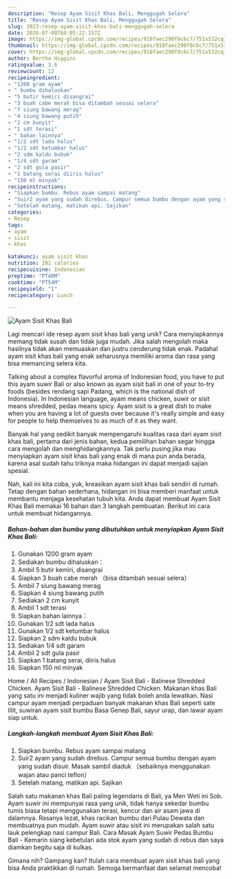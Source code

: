 ```yaml
---
description: "Resep Ayam Sisit Khas Bali, Menggugah Selera"
title: "Resep Ayam Sisit Khas Bali, Menggugah Selera"
slug: 3023-resep-ayam-sisit-khas-bali-menggugah-selera
date: 2020-07-08T04:05:22.157Z
image: https://img-global.cpcdn.com/recipes/918faec290f8c6c7/751x532cq70/ayam-sisit-khas-bali-foto-resep-utama.jpg
thumbnail: https://img-global.cpcdn.com/recipes/918faec290f8c6c7/751x532cq70/ayam-sisit-khas-bali-foto-resep-utama.jpg
cover: https://img-global.cpcdn.com/recipes/918faec290f8c6c7/751x532cq70/ayam-sisit-khas-bali-foto-resep-utama.jpg
author: Bertha Higgins
ratingvalue: 3.6
reviewcount: 12
recipeingredient:
- "1200 gram ayam"
- " bumbu dihaluskan"
- "5 butir kemiri disangrai"
- "3 buah cabe merah bisa ditambah sesuai selera"
- "7 siung bawang merag"
- "4 siung bawang putih"
- "2 cm kunyit"
- "1 sdt terasi"
- " bahan lainnya"
- "1/2 sdt lada halus"
- "1/2 sdt ketumbar halus"
- "2 sdm kaldu bubuk"
- "1/4 sdt garam"
- "2 sdt gula pasir"
- "1 batang serai diiris halus"
- "150 ml minyak"
recipeinstructions:
- "Siapkan bumbu. Rebus ayam sampai matang"
- "Suir2 ayam yang sudah direbus. Campur semua bumbu dengan ayam yang sudah disuir. Masak sambil diaduk （sebaiknya menggunakan wajan atau panci teflon）"
- "Setelah matang, matikan api. Sajikan"
categories:
- Resep
tags:
- ayam
- sisit
- khas

katakunci: ayam sisit khas 
nutrition: 201 calories
recipecuisine: Indonesian
preptime: "PT40M"
cooktime: "PT54M"
recipeyield: "1"
recipecategory: Lunch

---
```



![Ayam Sisit Khas Bali](https://img-global.cpcdn.com/recipes/918faec290f8c6c7/751x532cq70/ayam-sisit-khas-bali-foto-resep-utama.jpg)

Lagi mencari ide resep ayam sisit khas bali yang unik? Cara menyiapkannya memang tidak susah dan tidak juga mudah. Jika salah mengolah maka hasilnya tidak akan memuaskan dan justru cenderung tidak enak. Padahal ayam sisit khas bali yang enak seharusnya memiliki aroma dan rasa yang bisa memancing selera kita.

Talking about a complex flavorful aroma of Indonesian food, you have to put this ayam suwir Bali or also known as ayam sisit bali in one of your to-try foods (besides rendang sapi Padang, which is the national dish of Indonesia). In Indonesian language, ayam means chicken, suwir or sisit means shredded, pedas means spicy. Ayam sisit is a great dish to make when you are having a lot of guests over because it&#39;s really simple and easy for people to help themselves to as much of it as they want.

Banyak hal yang sedikit banyak mempengaruhi kualitas rasa dari ayam sisit khas bali, pertama dari jenis bahan, kedua pemilihan bahan segar hingga cara mengolah dan menghidangkannya. Tak perlu pusing jika mau menyiapkan ayam sisit khas bali yang enak di mana pun anda berada, karena asal sudah tahu triknya maka hidangan ini dapat menjadi sajian spesial.


Nah, kali ini kita coba, yuk, kreasikan ayam sisit khas bali sendiri di rumah. Tetap dengan bahan sederhana, hidangan ini bisa memberi manfaat untuk membantu menjaga kesehatan tubuh kita. Anda dapat membuat Ayam Sisit Khas Bali memakai 16 bahan dan 3 langkah pembuatan. Berikut ini cara untuk membuat hidangannya.

<!--inarticleads1-->

##### Bahan-bahan dan bumbu yang dibutuhkan untuk menyiapkan Ayam Sisit Khas Bali:

1. Gunakan 1200 gram ayam
1. Sediakan  bumbu dihaluskan：
1. Ambil 5 butir kemiri, disangrai
1. Siapkan 3 buah cabe merah （bisa ditambah sesuai selera）
1. Ambil 7 siung bawang merag
1. Siapkan 4 siung bawang putih
1. Sediakan 2 cm kunyit
1. Ambil 1 sdt terasi
1. Siapkan  bahan lainnya：
1. Gunakan 1/2 sdt lada halus
1. Gunakan 1/2 sdt ketumbar halus
1. Siapkan 2 sdm kaldu bubuk
1. Sediakan 1/4 sdt garam
1. Ambil 2 sdt gula pasir
1. Siapkan 1 batang serai, diiris halus
1. Siapkan 150 ml minyak


Home / All Recipes / Indonesian / Ayam Sisit Bali - Balinese Shredded Chicken. Ayam Sisit Bali - Balinese Shredded Chicken. Makanan khas Bali yang satu ini menjadi kuliner wajib yang tidak boleh anda lewatkan. Nasi campur ayam menjadi perpaduan banyak makanan khas Bali seperti sate lilit, suwiran ayam sisit bumbu Basa Genep Bali, sayur urap, dan lawar ayam siap untuk. 

<!--inarticleads2-->

##### Langkah-langkah membuat Ayam Sisit Khas Bali:

1. Siapkan bumbu. Rebus ayam sampai matang
1. Suir2 ayam yang sudah direbus. Campur semua bumbu dengan ayam yang sudah disuir. Masak sambil diaduk （sebaiknya menggunakan wajan atau panci teflon）
1. Setelah matang, matikan api. Sajikan


Salah satu makanan khas Bali paling legendaris di Bali, ya Men Weti ini Sob. Ayam suwir ini mempunyai rasa yang unik, tidak hanya sekedar bumbu tumis biasa tetapi menggunakan terasi, kencur dan air asam jawa di dalamnya. Rasanya lezat, khas racikan bumbu dari Pulau Dewata dan membuatnya pun mudah. Ayam suwir atau sisit ini merupakan salah satu lauk pelengkap nasi campur Bali. Cara Masak Ayam Suwir Pedas Bumbu Bali - Kemarin siang kebetulan ada stok ayam yang sudah di rebus dan saya diamkan begitu saja di kulkas. 

Gimana nih? Gampang kan? Itulah cara membuat ayam sisit khas bali yang bisa Anda praktikkan di rumah. Semoga bermanfaat dan selamat mencoba!

